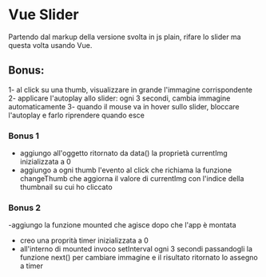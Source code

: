 # Vue Slider

Partendo dal markup della versione svolta in js plain, rifare lo slider ma questa volta usando Vue.

## Bonus:

1- al click su una thumb, visualizzare in grande l'immagine corrispondente
2- applicare l'autoplay allo slider: ogni 3 secondi, cambia immagine automaticamente
3- quando il mouse va in hover sullo slider, bloccare l'autoplay e farlo riprendere quando esce

### Bonus 1

- aggiungo all'oggetto ritornato da data() la proprietà currentImg inizializzata a 0
- aggiungo a ogni thumb l'evento al click che richiama la funzione changeThumb che aggiorna il valore di currentImg con l'indice della thumbnail su cui ho cliccato

### Bonus 2

-aggiungo la funzione mounted che agisce dopo che l'app è montata

- creo una proprità timer inizializzata a 0
- all'interno di mounted invoco setInterval ogni 3 secondi passandogli la funzione next() per cambiare immagine e il risultato ritornato lo assegno a timer
